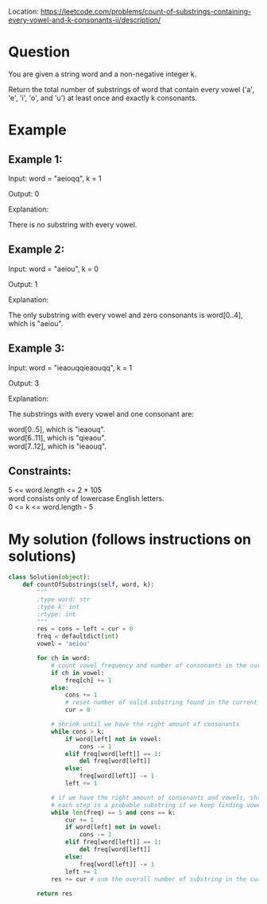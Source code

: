 Location: https://leetcode.com/problems/count-of-substrings-containing-every-vowel-and-k-consonants-ii/description/
# Question
You are given a string word and a non-negative integer k.

Return the total number of substrings of word that contain every vowel ('a', 'e', 'i', 'o', and 'u') at least once and exactly k consonants.

 
# Example

## Example 1:

Input: word = "aeioqq", k = 1

Output: 0

Explanation:

There is no substring with every vowel.

## Example 2:

Input: word = "aeiou", k = 0

Output: 1

Explanation:

The only substring with every vowel and zero consonants is word[0..4], which is "aeiou".

## Example 3:

Input: word = "ieaouqqieaouqq", k = 1

Output: 3

Explanation:

The substrings with every vowel and one consonant are:

word[0..5], which is "ieaouq".\
word[6..11], which is "qieaou".\
word[7..12], which is "ieaouq".
 

## Constraints:

5 <= word.length <= 2 * 105\
word consists only of lowercase English letters.\
0 <= k <= word.length - 5
 

# My solution (follows instructions on solutions)
```python
class Solution(object):
    def countOfSubstrings(self, word, k):
        """
        :type word: str
        :type k: int
        :rtype: int
        """
        res = cons = left = cur = 0
        freq = defaultdict(int)
        vowel = 'aeiou'

        for ch in word:
            # count vowel frequency and number of consonants in the current window
            if ch in vowel:
                freq[ch] += 1
            else: 
                cons += 1
                # reset number of valid substring found in the current window since now it is no more valid
                cur = 0 

            # shrink until we have the right amount of consonants
            while cons > k:
                if word[left] not in vowel:
                    cons -= 1
                elif freq[word[left]] == 1:
                    del freq[word[left]]
                else:
                    freq[word[left]] -= 1
                left += 1

            # if we have the right amount of consonants and vowels, shrink current window as much as possible
            # each step is a probable substring if we keep finding vowels on the right
            while len(freq) == 5 and cons == k:
                cur += 1
                if word[left] not in vowel:
                    cons -= 1
                elif freq[word[left]] == 1:
                    del freq[word[left]]
                else:
                    freq[word[left]] -= 1
                left += 1
            res += cur # sum the overall number of substring in the current window
            
        return res
```
